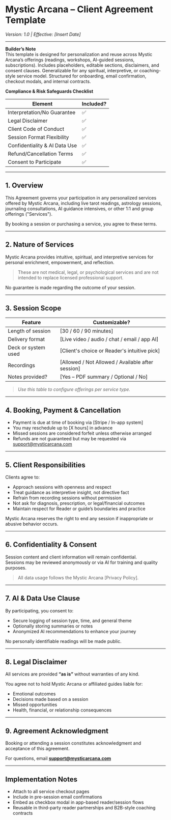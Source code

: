 # Mystic Arcana – Client Agreement Template

_Version: 1.0 | Effective: [Insert Date]_

---

**Builder’s Note**  
This template is designed for personalization and reuse across Mystic Arcana’s offerings (readings, workshops, AI-guided sessions, subscriptions). Includes placeholders, editable sections, disclaimers, and consent clauses. Generalizable for any spiritual, interpretive, or coaching-style service model. Structured for onboarding, email confirmation, checkout modals, and internal contracts.

**Compliance & Risk Safeguards Checklist**

| Element                       | Included? |
| ----------------------------- | --------- |
| Interpretation/No Guarantee   | ✅        |
| Legal Disclaimer              | ✅        |
| Client Code of Conduct        | ✅        |
| Session Format Flexibility    | ✅        |
| Confidentiality & AI Data Use | ✅        |
| Refund/Cancellation Terms     | ✅        |
| Consent to Participate        | ✅        |

---

## 1. Overview

This Agreement governs your participation in any personalized services offered by Mystic Arcana, including live tarot readings, astrology sessions, journaling consultations, AI guidance intensives, or other 1:1 and group offerings ("Services").

By booking a session or purchasing a service, you agree to these terms.

---

## 2. Nature of Services

Mystic Arcana provides intuitive, spiritual, and interpretive services for personal enrichment, empowerment, and reflection.

> These are not medical, legal, or psychological services and are not intended to replace licensed professional support.

No guarantee is made regarding the outcome of your session.

---

## 3. Session Scope

| Feature             | Customizable?                                     |
| ------------------- | ------------------------------------------------- |
| Length of session   | [30 / 60 / 90 minutes]                            |
| Delivery format     | [Live video / audio / chat / email / app AI]      |
| Deck or system used | [Client's choice or Reader's intuitive pick]      |
| Recordings          | [Allowed / Not Allowed / Available after session] |
| Notes provided?     | [Yes – PDF summary / Optional / No]               |

> _Use this table to configure offerings per service type._

---

## 4. Booking, Payment & Cancellation

- Payment is due at time of booking via [Stripe / In-app system]
- You may reschedule up to [X hours] in advance
- Missed sessions are considered forfeit unless otherwise arranged
- Refunds are not guaranteed but may be requested via support@mysticarcana.com

---

## 5. Client Responsibilities

Clients agree to:

- Approach sessions with openness and respect
- Treat guidance as interpretive insight, not directive fact
- Refrain from recording sessions without permission
- Not ask for diagnosis, prescription, or legal/financial outcomes
- Maintain respect for Reader or guide’s boundaries and practice

Mystic Arcana reserves the right to end any session if inappropriate or abusive behavior occurs.

---

## 6. Confidentiality & Consent

Session content and client information will remain confidential.  
Sessions may be reviewed anonymously or via AI for training and quality purposes.

> All data usage follows the Mystic Arcana [Privacy Policy].

---

## 7. AI & Data Use Clause

By participating, you consent to:

- Secure logging of session type, time, and general theme
- Optionally storing summaries or notes
- Anonymized AI recommendations to enhance your journey

No personally identifiable readings will be made public.

---

## 8. Legal Disclaimer

All services are provided **“as is”** without warranties of any kind.

You agree not to hold Mystic Arcana or affiliated guides liable for:

- Emotional outcomes
- Decisions made based on a session
- Missed opportunities
- Health, financial, or relationship consequences

---

## 9. Agreement Acknowledgment

Booking or attending a session constitutes acknowledgment and acceptance of this agreement.

For questions, email **support@mysticarcana.com**

---

## Implementation Notes

- Attach to all service checkout pages
- Include in pre-session email confirmations
- Embed as checkbox modal in app-based reader/session flows
- Reusable in third-party reader partnerships and B2B-style coaching contracts
